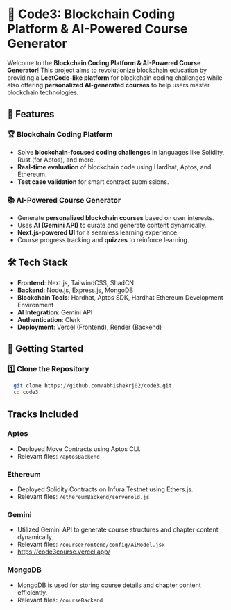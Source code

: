 ﻿# 🚀 Code3: Blockchain Coding Platform & AI-Powered Course Generator

Welcome to the **Blockchain Coding Platform & AI-Powered Course Generator**! This project aims to revolutionize blockchain education by providing a **LeetCode-like platform** for blockchain coding challenges while also offering **personalized AI-generated courses** to help users master blockchain technologies.

## 🎯 Features

### 🏆 Blockchain Coding Platform
- Solve **blockchain-focused coding challenges** in languages like Solidity, Rust (for Aptos), and more.
- **Real-time evaluation** of blockchain code using Hardhat, Aptos, and Ethereum.
- **Test case validation** for smart contract submissions.

### 📚 AI-Powered Course Generator
- Generate **personalized blockchain courses** based on user interests.
- Uses **AI (Gemini API)** to curate and generate content dynamically.
- **Next.js-powered UI** for a seamless learning experience.
- Course progress tracking and **quizzes** to reinforce learning.

## 🛠️ Tech Stack
- **Frontend**: Next.js, TailwindCSS, ShadCN
- **Backend**: Node.js, Express.js, MongoDB
- **Blockchain Tools**: Hardhat, Aptos SDK, Hardhat Ethereum Development Environment
- **AI Integration**: Gemini API
- **Authentication**: Clerk
- **Deployment**: Vercel (Frontend), Render (Backend)

## 🚀 Getting Started

### 1️⃣ Clone the Repository
```bash
  git clone https://github.com/abhishekrj02/code3.git
  cd code3
```

## Tracks Included

### Aptos
- Deployed Move Contracts using Aptos CLI.
- Relevant files: `/aptosBackend`
### Ethereum
- Deployed Solidity Contracts on Infura Testnet using Ethers.js.
- Relevant files: `/ethereumBackend/serverold.js`
### Gemini
- Utilized Gemini API to generate course structures and chapter content dynamically.
- Relevant files: `/courseFrontend/config/AiModel.jsx`
- https://code3course.vercel.app/
### MongoDB
- MongoDB is used for storing course details and chapter content efficiently.
- Relevant files: `/courseBackend`


